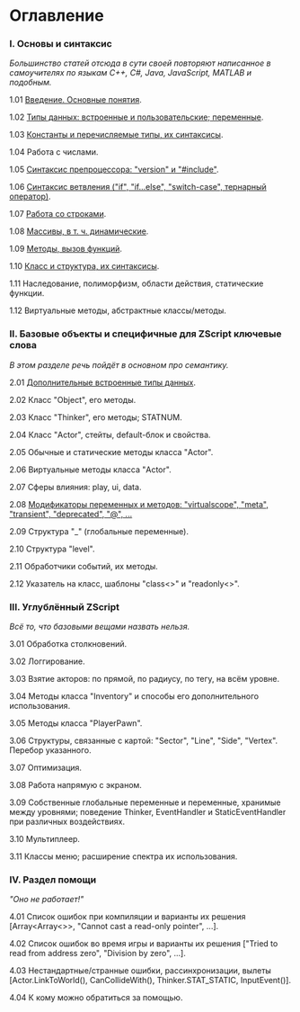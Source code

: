 # Оглавление


### I. Основы и синтаксис

_Большинство статей отсюда в сути своей повторяют написанное в самоучителях по языкам C++, C#, Java, JavaScript, MATLAB и подобным._

1.01 [Введение. Основные понятия](1.01.%20Введение.%20Основные%20понятия.md).

1.02 [Типы данных: встроенные и пользовательские; переменные](1.02.%20Типы%20данных.md).

1.03 [Константы и перечисляемые типы, их синтаксисы](1.03.%20Константы%20и%20перечисляемые%20типы.md).

1.04 Работа с числами.

1.05 [Синтаксис препроцессора: "version" и "#include"](1.05.%20Синтаксис%20препроцессора.md).

1.06 [Синтаксис ветвления ("if", "if...else", "switch-case", тернарный оператор)](1.06.%20Синтаксис%20ветвления%20(if,%20else,%20switch-case).md).

1.07 [Работа со строками](1.07.%20Работа%20со%20строками.md).

1.08 [Массивы, в т. ч. динамические](1.08.%20Массивы.md).

1.09 [Методы, вызов функций](1.09.%20Методы.md).

1.10 [Класс и структура, их синтаксисы](1.10.%20Классы%20и%20структуры.md).

1.11 Наследование, полиморфизм, области действия, статические функции.

1.12 Виртуальные методы, абстрактные классы/методы.



### II. Базовые объекты и специфичные для ZScript ключевые слова

_В этом разделе речь пойдёт в основном про семантику._

2.01 [Дополнительные встроенные типы данных](2.01.%20Дополнительные%20встроенные%20типы%20данных.md).

2.02 Класс "Object", его методы.

2.03 Класс "Thinker", его методы; STATNUM.

2.04 Класс "Actor", стейты, default-блок и свойства.

2.05 Обычные и статические методы класса "Actor".

2.06 Виртуальные методы класса "Actor".

2.07 Сферы влияния: play, ui, data.

2.08 [Модификаторы переменных и методов: "virtualscope", "meta", "transient", "deprecated", "@", ...](2.08.%20Модификаторы%20переменных%20и%20методов.md)

2.09 Структура "_" (глобальные переменные).

2.10 Структура "level".

2.11 Обработчики событий, их методы.

2.12 Указатель на класс, шаблоны "class<>" и "readonly<>".



### III. Углублённый ZScript

_Всё то, что базовыми вещами назвать нельзя._

3.01 Обработка столкновений.

3.02 Логгирование.

3.03 Взятие акторов: по прямой, по радиусу, по тегу, на всём уровне.

3.04 Методы класса "Inventory" и способы его дополнительного использования.

3.05 Методы класса "PlayerPawn".

3.06 Структуры, связанные с картой: "Sector", "Line", "Side", "Vertex". Перебор указанного.

3.07 Оптимизация.

3.08 Работа напрямую с экраном.

3.09 Собственные глобальные переменные и переменные, хранимые между уровнями; поведение Thinker, EventHandler и StaticEventHandler при различных воздействиях.

3.10 Мультиплеер.

3.11 Классы меню; расширение спектра их использования.



### IV. Раздел помощи

_"Оно не работает!"_

4.01 Список ошибок при компиляции и варианты их решения [Array<Array<>>, "Cannot cast a read-only pointer", ...].

4.02 Список ошибок во время игры и варианты их решения ["Tried to read from address zero", "Division by zero", ...].

4.03 Нестандартные/странные ошибки, рассинхронизации, вылеты [Actor.LinkToWorld(), CanCollideWith(), Thinker.STAT_STATIC, InputEvent()].

4.04 К кому можно обратиться за помощью.

